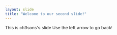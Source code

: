 ```yaml
---
layout: slide
title: "Welcome to our second slide!"
---
```

This is ch3sons's slide
Use the left arrow to go back!
